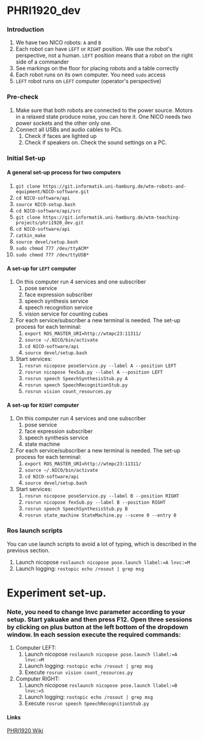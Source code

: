 # PHRI1920_dev

### Introduction
1. We have two NICO robots: `A` and `B`
2. Each robot can have `LEFT` or `RIGHT` position. We use the robot's perspective,
not a human. `LEFT` position means that a robot on the right side of a commander
3. See markings on the floor for placing robots and a table correctly
4. Each robot runs on its own computer. You need `sudo` access
5. `LEFT` robot runs on `LEFT` computer (operator's perspective)

### Pre-check
1. Make sure that both robots are connected to the power source. Motors in a relaxed
state produce noise, you can here it. One NICO needs two power sockets and 
the other only one.
2. Connect all USBs and audio cables to PCs.
    1. Check if faces are lighted up
    2. Check if speakers on. Check the sound settings on a PC.
    
### Initial Set-up
#### A general set-up process for two computers
1. `git clone https://git.informatik.uni-hamburg.de/wtm-robots-and-equipment/NICO-software.git`
2. `cd NICO-software/api`
3. `source NICO-setup.bash`
4. `cd NICO-software/api/src`
5. `git clone https://git.informatik.uni-hamburg.de/wtm-teaching-projects/phri1920_dev.git`
6. `cd NICO-software/api`
7. `catkin_make`
8. `source devel/setup.bash`
9. `sudo chmod 777 /dev/ttyACM*`
10. `sudo chmod 777 /dev/ttyUSB*`

#### A set-up for `LEFT` computer
1. On this computer run 4 services and one subscriber
    1. pose service
    2. face expression subscriber
    3. speech synthesis service
    4. speech recognition service
    5. vision service for counting cubes
2.  For each service/subscriber a new terminal is needed. The set-up process for 
each terminal:
    1. `export ROS_MASTER_URI=http://wtmpc23:11311/`
    2. `source ~/.NICO/bin/activate`
    3. `cd NICO-software/api`
    4. `source devel/setup.bash`
3. Start services:
    1. `rosrun nicopose poseService.py --label A --position LEFT`
    2. `rosrun nicopose fexSub.py --label A --position LEFT`
    3. `rosrun speech SpeechSynthesisStub.py A`
    4. `rosrun speech SpeechRecognitionStub.py`
    5. `rosrun vision count_resources.py`
    
#### A set-up for `RIGHT` computer
1. On this computer run 4 services and one subscriber
    1. pose service
    2. face expression subscriber
    3. speech synthesis service
    4. state machine
2.  For each service/subscriber a new terminal is needed. The set-up process for 
each terminal:
    1. `export ROS_MASTER_URI=http://wtmpc23:11311/`
    2. `source ~/.NICO/bin/activate`
    3. `cd NICO-software/api`
    4. `source devel/setup.bash`
3. Start services:
    1. `rosrun nicopose poseService.py --label B --position RIGHT`
    2. `rosrun nicopose fexSub.py --label B --position RIGHT`
    3. `rosrun speech SpeechSynthesisStub.py B`
    5. `rosrun state_machine StateMachine.py --scene 0 --entry 0`

### Ros launch scripts
You can use launch scripts to avoid a lot of typing, which is described in the previous section.
1. Launch nicopose `roslaunch nicopose pose.launch llabel:=A lnvc:=M`
2. Launch logging: `rostopic echo /rosout | grep msg`

# Experiment set-up. 
### Note, you need to change lnvc parameter according to your setup. Start yakuake and then press F12. Open three sessions by clicking on plus button at the left bottom of the dropdown window. In each session execute the required commands:
1. Computer LEFT:
    1. Launch nicopose `roslaunch nicopose pose.launch llabel:=A lnvc:=M`
    2. Launch logging: `rostopic echo /rosout | grep msg`
    3. Execute `rosrun vision count_resources.py`
2. Computer RIGHT:
    1. Launch nicopose `roslaunch nicopose pose.launch llabel:=B lnvc:=S`
    2. Launch logging: `rostopic echo /rosout | grep msg`
    3. Execute `rosrun speech SpeechRecognitionStub.py` 


#### Links

[PHRI1920 Wiki](https://www2.informatik.uni-hamburg.de/WTM/wtm/wtmwiki/index.php/Category:Project_Human_Robot_Interaction_2019-20)
